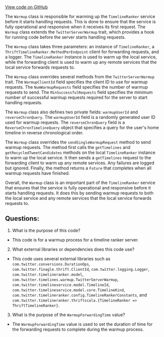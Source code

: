 [View code on GitHub](https://github.com/misbahsy/the-algorithm/timelineranker/server/src/main/scala/com/twitter/timelineranker/server/Warmup.scala)

The `Warmup` class is responsible for warming up the `TimelineRanker` service before it starts handling requests. This is done to ensure that the service is fully operational and responsive when it receives its first request. The `Warmup` class extends the `TwitterServerWarmup` trait, which provides a hook for running code before the server starts handling requests.

The `Warmup` class takes three parameters: an instance of `TimelineRanker`, a `ThriftTimelineRanker.MethodPerEndpoint` client for forwarding requests, and a logger. The `TimelineRanker` instance is used to warm up the local service, while the forwarding client is used to warm up any remote services that the local service forwards requests to.

The `Warmup` class overrides several methods from the `TwitterServerWarmup` trait. The `WarmupClientId` field specifies the client ID to use for warmup requests. The `NumWarmupRequests` field specifies the number of warmup requests to send. The `MinSuccessfulRequests` field specifies the minimum number of successful warmup requests required for the server to start handling requests.

The `Warmup` class also defines two private fields: `warmupUserId` and `reverseChronQuery`. The `warmupUserId` field is a randomly generated user ID used for warmup requests. The `reverseChronQuery` field is a `ReverseChronTimelineQuery` object that specifies a query for the user's home timeline in reverse chronological order.

The `Warmup` class overrides the `sendSingleWarmupRequest` method to send warmup requests. The method first calls the `getTimelines` and `getRecycledTweetCandidates` methods on the local `TimelineRanker` instance to warm up the local service. It then sends a `getTimelines` request to the forwarding client to warm up any remote services. Any failures are logged but ignored. Finally, the method returns a `Future` that completes when all warmup requests have finished.

Overall, the `Warmup` class is an important part of the `TimelineRanker` service that ensures that the service is fully operational and responsive before it starts handling requests. It does this by sending warmup requests to both the local service and any remote services that the local service forwards requests to.
## Questions: 
 1. What is the purpose of this code?
- This code is for a warmup process for a timeline ranker server.

2. What external libraries or dependencies does this code use?
- This code uses several external libraries such as `com.twitter.conversions.DurationOps`, `com.twitter.finagle.thrift.ClientId`, `com.twitter.logging.Logger`, `com.twitter.timelineranker.model`, `com.twitter.timelines.warmup.TwitterServerWarmup`, `com.twitter.timelineservice.model.TimelineId`, `com.twitter.timelineservice.model.core.TimelineKind`, `com.twitter.timelineranker.config.TimelineRankerConstants`, and `com.twitter.timelineranker.thriftscala.{TimelineRanker => ThriftTimelineRanker}`.

3. What is the purpose of the `WarmupForwardingTime` value?
- The `WarmupForwardingTime` value is used to set the duration of time for the forwarding requests to complete during the warmup process.